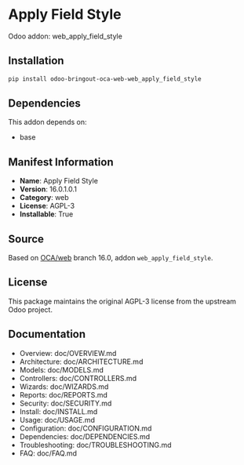 # Apply Field Style

Odoo addon: web_apply_field_style

## Installation

```bash
pip install odoo-bringout-oca-web-web_apply_field_style
```

## Dependencies

This addon depends on:
- base

## Manifest Information

- **Name**: Apply Field Style
- **Version**: 16.0.1.0.1
- **Category**: web
- **License**: AGPL-3
- **Installable**: True

## Source

Based on [OCA/web](https://github.com/OCA/web) branch 16.0, addon `web_apply_field_style`.

## License

This package maintains the original AGPL-3 license from the upstream Odoo project.

## Documentation

- Overview: doc/OVERVIEW.md
- Architecture: doc/ARCHITECTURE.md
- Models: doc/MODELS.md
- Controllers: doc/CONTROLLERS.md
- Wizards: doc/WIZARDS.md
- Reports: doc/REPORTS.md
- Security: doc/SECURITY.md
- Install: doc/INSTALL.md
- Usage: doc/USAGE.md
- Configuration: doc/CONFIGURATION.md
- Dependencies: doc/DEPENDENCIES.md
- Troubleshooting: doc/TROUBLESHOOTING.md
- FAQ: doc/FAQ.md
